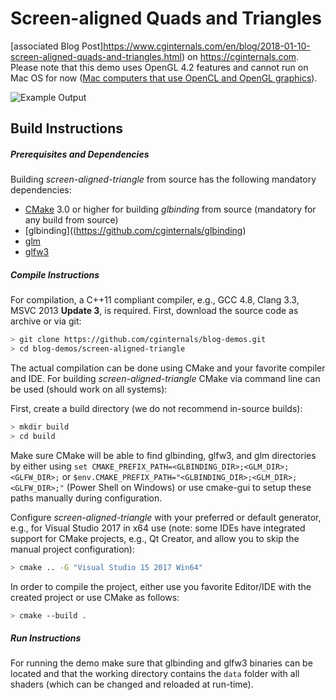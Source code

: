 # Screen-aligned Quads and Triangles

[associated Blog Post]https://www.cginternals.com/en/blog/2018-01-10-screen-aligned-quads-and-triangles.html) on https://cginternals.com. Please note that this demo uses OpenGL 4.2 features and cannot run on Mac OS for now ([Mac computers that use OpenCL and OpenGL graphics](https://support.apple.com/en-us/HT202823)).

![Example Output](https://staging.cginternals.com/img/posts/blog/scrat-title.min.png)

## Build Instructions

##### Prerequisites and Dependencies

Building *screen-aligned-triangle* from source has the following mandatory dependencies:

* [CMake](https://cmake.org/) 3.0 or higher for building *glbinding* from source (mandatory for any build from source)
* [glbinding]((https://github.com/cginternals/glbinding)
* [glm](https://github.com/g-truc/glm)
* [glfw3](https://github.com/glfw/glfw)


##### Compile Instructions

For compilation, a C++11 compliant compiler, e.g., GCC 4.8, Clang 3.3, MSVC 2013 **Update 3**, is required.
First, download the source code as archive or via git:

```bash
> git clone https://github.com/cginternals/blog-demos.git
> cd blog-demos/screen-aligned-triangle
```

The actual compilation can be done using CMake and your favorite compiler and IDE. For building *screen-aligned-triangle* CMake via command line can be used (should work on all systems):

First, create a build directory (we do not recommend in-source builds):

```bash
> mkdir build
> cd build
```

Make sure CMake will be able to find glbinding, glfw3, and glm directories by either using `set CMAKE_PREFIX_PATH=<GLBINDING_DIR>;<GLM_DIR>;<GLFW_DIR>;` or `$env.CMAKE_PREFIX_PATH="<GLBINDING_DIR>;<GLM_DIR>;<GLFW_DIR>;"` (Power Shell on Windows) or use cmake-gui to setup these paths manually during configuration.

Configure *screen-aligned-triangle* with your preferred or default generator, e.g., for Visual Studio 2017 in x64 use
(note: some IDEs have integrated support for CMake projects, e.g., Qt Creator, and allow you to skip the manual project configuration):

```bash
> cmake .. -G "Visual Studio 15 2017 Win64"
```

In order to compile the project, either use you favorite Editor/IDE with the created project or use CMake as follows:

```bash
> cmake --build .
```

##### Run Instructions

For running the demo make sure that glbinding and glfw3 binaries can be located and that the working directory contains the `data` folder with all shaders (which can be changed and reloaded at run-time).

